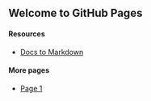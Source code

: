 ## Welcome to GitHub Pages

#### Resources 
- [Docs to Markdown](https://word-to-markdown.herokuapp.com/)

#### More pages
- [Page 1]({{site.baseurl}}/page1/)    
